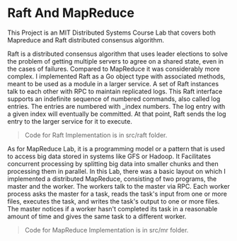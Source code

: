 # Raft And MapReduce

This Project is an MIT Distributed Systems Course Lab that covers both Mapreduce and Raft distributed consensus algorithm.

Raft is a distributed consensus algorithm that uses leader elections to solve the problem of getting multiple servers to agree on a shared state, even in the cases of failures. Compared to MapReduce it was considerably more complex. I implemented Raft as a Go object type with associated methods, meant to be used as a module in a larger service. A set of Raft instances talk to each other with RPC to maintain replicated logs. This Raft interface supports an indefinite sequence of numbered commands, also called log entries. The entries are numbered with _index numbers. The log entry with a given index will eventually be committed. At that point, Raft sends the log entry to the larger service for it to execute. 
> Code for Raft Implementation is in src/raft folder.

As for MapReduce Lab, it is a programming model or a pattern that is used to access big data stored in systems like GFS or Hadoop. It Facilitates concurrent processing by splitting big data into smaller chunks and then processing them in parallel. In this Lab, there was a basic layout on which I implemented a distributed MapReduce, consisting of two programs, the master and the worker. The workers talk to the master via RPC. Each worker process asks the master for a task, reads the task's input from one or more files, executes the task, and writes the task's output to one or more files. The master notices if a worker hasn't completed its task in a reasonable amount of time and gives the same task to a different worker. 
> Code for MapReduce Implementation is in src/mr folder.
